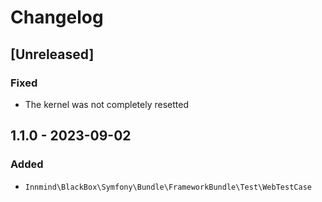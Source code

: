 # Changelog

## [Unreleased]

### Fixed

- The kernel was not completely resetted

## 1.1.0 - 2023-09-02

### Added

- `Innmind\BlackBox\Symfony\Bundle\FrameworkBundle\Test\WebTestCase`
